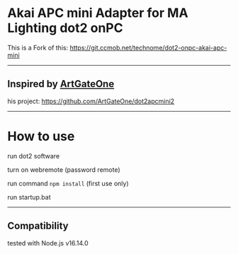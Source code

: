 # Akai APC mini Adapter for MA Lighting dot2 onPC

This is a Fork of this: https://git.ccmob.net/technome/dot2-onpc-akai-apc-mini 

---

## Inspired by [ArtGateOne](https://github.com/ArtGateOne)

his project: https://github.com/ArtGateOne/dot2apcmini2

---

# How to use

run dot2 software

turn on webremote (password remote)

run command `npm install` (first use only)

run startup.bat

---

## Compatibility

tested with Node.js v16.14.0
